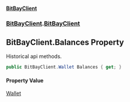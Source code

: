 #### [BitBayClient](./index.md 'index')
### [BitBayClient](./BitBayClient.md 'BitBayClient').[BitBayClient](./BitBayClient-BitBayClient.md 'BitBayClient.BitBayClient')
## BitBayClient.Balances Property
Historical api methods.  
```csharp
public BitBayClient.Wallet Balances { get; }
```
#### Property Value
[Wallet](./BitBayClient-Wallet.md 'BitBayClient.Wallet')  
